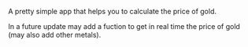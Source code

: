 A pretty simple app that helps you to calculate the price of gold.

In a future update may add a fuction to get in real time the price of gold (may also add other metals).
